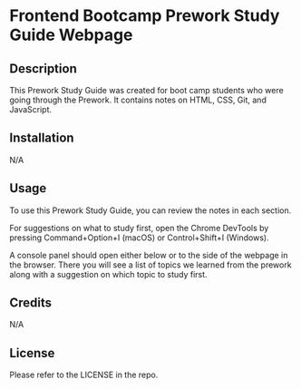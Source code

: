 # Frontend Bootcamp Prework Study Guide Webpage

## Description
This Prework Study Guide was created for boot camp students who were going through the Prework. It contains notes on HTML, CSS, Git, and JavaScript.


## Installation
N/A


## Usage
To use this Prework Study Guide, you can review the notes in each section. 

For suggestions on what to study first, open the Chrome DevTools by pressing Command+Option+I (macOS) or Control+Shift+I (Windows). 

A console panel should open either below or to the side of the webpage in the browser. There you will see a list of topics we learned from the prework along with a suggestion on which topic to study first.

## Credits
N/A

## License
Please refer to the LICENSE in the repo.